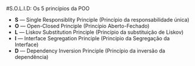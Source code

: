 #S.O.L.I.D: Os 5 princípios da POO
* **S** — Single Responsiblity Principle (Princípio da responsabilidade única)
* **O** — Open-Closed Principle (Princípio Aberto-Fechado)
* **L** — Liskov Substitution Principle (Princípio da substituição de Liskov)
* **I** — Interface Segregation Principle (Princípio da Segregação da Interface)
* **D** — Dependency Inversion Principle (Princípio da inversão da dependência)